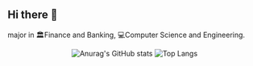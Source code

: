 ## Hi there 👋

major in 🏛️Finance and Banking, 💻Computer Science and Engineering.

<p align="center">
  <img src="https://github-readme-stats.vercel.app/api?username=Sangrix&show_icons=true&theme=dark" alt="Anurag's GitHub stats" />
  <img src="https://github-readme-stats.vercel.app/api/top-langs/?username=Sangrix&layout=compact&theme=dark" alt="Top Langs" />
</p>



<!--
**Sangrix/Sangrix** is a ✨ _special_ ✨ repository because its `README.md` (this file) appears on your GitHub profile.

Here are some ideas to get you started:

- 🔭 I’m currently working on ...
- 🌱 I’m currently learning ...
- 👯 I’m looking to collaborate on ...
- 🤔 I’m looking for help with ...
- 💬 Ask me about ...
- 📫 How to reach me: ...
- 😄 Pronouns: ...
- ⚡ Fun fact: ...
-->
